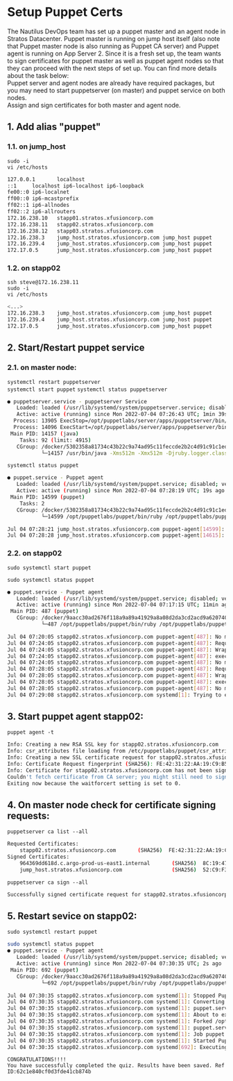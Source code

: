 # Setup Puppet Certs

The Nautilus DevOps team has set up a puppet master and an agent node in Stratos Datacenter. Puppet master is running on jump host itself (also note that Puppet master node is also running as Puppet CA server) and Puppet agent is running on App Server 2. Since it is a fresh set up, the team wants to sign certificates for puppet master as well as puppet agent nodes so that they can proceed with the next steps of set up. You can find more details about the task below:  
Puppet server and agent nodes are already have required packages, but you may need to start puppetserver (on master) and puppet service on both nodes.  
Assign and sign certificates for both master and agent node.  


## 1. Add alias "puppet"
### 1.1. on jump_host
`sudo -i`  
`vi /etc/hosts`
```bash
127.0.0.1       localhost
::1     localhost ip6-localhost ip6-loopback
fe00::0 ip6-localnet
ff00::0 ip6-mcastprefix
ff02::1 ip6-allnodes
ff02::2 ip6-allrouters
172.16.238.10   stapp01.stratos.xfusioncorp.com
172.16.238.11   stapp02.stratos.xfusioncorp.com
172.16.238.12   stapp03.stratos.xfusioncorp.com
172.16.238.3    jump_host.stratos.xfusioncorp.com jump_host puppet
172.16.239.4    jump_host.stratos.xfusioncorp.com jump_host puppet
172.17.0.5      jump_host.stratos.xfusioncorp.com jump_host puppet
```

### 1.2. on stapp02
`ssh steve@172.16.238.11`  
`sudo -i`  
`vi /etc/hosts`
```bash
<...>
172.16.238.3    jump_host.stratos.xfusioncorp.com jump_host puppet
172.16.239.4    jump_host.stratos.xfusioncorp.com jump_host puppet
172.17.0.5      jump_host.stratos.xfusioncorp.com jump_host puppet
```


## 2. Start/Restart puppet service
### 2.1. on master node:
`systemctl restart puppetserver`  
`systemctl start puppet`
`systemctl status puppetserver`
```bash
● puppetserver.service - puppetserver Service
   Loaded: loaded (/usr/lib/systemd/system/puppetserver.service; disabled; vendor preset: disabled)
   Active: active (running) since Mon 2022-07-04 07:26:43 UTC; 1min 39s ago
  Process: 13905 ExecStop=/opt/puppetlabs/server/apps/puppetserver/bin/puppetserver stop (code=exited, status=0/SUCCESS)
  Process: 14096 ExecStart=/opt/puppetlabs/server/apps/puppetserver/bin/puppetserver start (code=exited, status=0/SUCCESS)
 Main PID: 14157 (java)
    Tasks: 92 (limit: 4915)
   CGroup: /docker/5302358a81734c43b22c9a74ad95c11feccde2b2c4d91c91c1ed602c5e20925e/system.slice/puppetserver.service
           └─14157 /usr/bin/java -Xms512m -Xmx512m -Djruby.logger.class=com.puppetlabs.jruby_utils.jruby.Slf4jLogger -XX:OnOutOfMemoryError="kill -9 %p" -XX:ErrorFile=/var/log/puppetlabs...
```

`systemctl status puppet`
```bash
● puppet.service - Puppet agent
   Loaded: loaded (/usr/lib/systemd/system/puppet.service; disabled; vendor preset: disabled)
   Active: active (running) since Mon 2022-07-04 07:28:19 UTC; 19s ago
 Main PID: 14599 (puppet)
    Tasks: 2
   CGroup: /docker/5302358a81734c43b22c9a74ad95c11feccde2b2c4d91c91c1ed602c5e20925e/system.slice/puppet.service
           └─14599 /opt/puppetlabs/puppet/bin/ruby /opt/puppetlabs/puppet/bin/puppet agent --no-daemonize

Jul 04 07:28:21 jump_host.stratos.xfusioncorp.com puppet-agent[14599]: Starting Puppet client version 6.24.0
Jul 04 07:28:28 jump_host.stratos.xfusioncorp.com puppet-agent[14615]: Applied catalog in 0.01 seconds
```

### 2.2. on stapp02
`sudo systemctl start puppet`  

`sudo systemctl status puppet`
```bash
● puppet.service - Puppet agent
   Loaded: loaded (/usr/lib/systemd/system/puppet.service; disabled; vendor preset: disabled)
   Active: active (running) since Mon 2022-07-04 07:17:15 UTC; 11min ago
 Main PID: 487 (puppet)
   CGroup: /docker/9aacc30ad2676f118a9a89a41929a8a08d2da3cd2acd9a620740e21207502f4a/system.slice/puppet.service
           └─487 /opt/puppetlabs/puppet/bin/ruby /opt/puppetlabs/puppet/bin/puppet agent --no-daemonize

Jul 04 07:20:05 stapp02.stratos.xfusioncorp.com puppet-agent[487]: No more routes to ca
Jul 04 07:24:05 stapp02.stratos.xfusioncorp.com puppet-agent[487]: Request to https://puppet:8140/puppet-ca/v1 timed out connect operation after 120.001 seconds
Jul 04 07:24:05 stapp02.stratos.xfusioncorp.com puppet-agent[487]: Wrapped exception:
Jul 04 07:24:05 stapp02.stratos.xfusioncorp.com puppet-agent[487]: execution expired
Jul 04 07:24:05 stapp02.stratos.xfusioncorp.com puppet-agent[487]: No more routes to ca
Jul 04 07:28:05 stapp02.stratos.xfusioncorp.com puppet-agent[487]: Request to https://puppet:8140/puppet-ca/v1 timed out connect operation after 120.183 seconds
Jul 04 07:28:05 stapp02.stratos.xfusioncorp.com puppet-agent[487]: Wrapped exception:
Jul 04 07:28:05 stapp02.stratos.xfusioncorp.com puppet-agent[487]: execution expired
Jul 04 07:28:05 stapp02.stratos.xfusioncorp.com puppet-agent[487]: No more routes to ca
Jul 04 07:29:08 stapp02.stratos.xfusioncorp.com systemd[1]: Trying to enqueue job puppet.service/start/replace
```


## 3. Start puppet agent stapp02:
`puppet agent -t`  
```bash
Info: Creating a new RSA SSL key for stapp02.stratos.xfusioncorp.com
Info: csr_attributes file loading from /etc/puppetlabs/puppet/csr_attributes.yaml
Info: Creating a new SSL certificate request for stapp02.stratos.xfusioncorp.com
Info: Certificate Request fingerprint (SHA256): FE:42:31:22:AA:19:C9:B5:6D:18:BD:F0:9F:F5:84:40:C7:8E:C3:34:31:55:90:A1:5E:23:41:0E:37:D9:C1:DE
Info: Certificate for stapp02.stratos.xfusioncorp.com has not been signed yet
Couldn't fetch certificate from CA server; you might still need to sign this agent's certificate (stapp02.stratos.xfusioncorp.com).
Exiting now because the waitforcert setting is set to 0.
```


## 4. On master node check for certificate signing requests:
`puppetserver ca list --all`  
```bash
Requested Certificates:
    stapp02.stratos.xfusioncorp.com       (SHA256)  FE:42:31:22:AA:19:C9:B5:6D:18:BD:F0:9F:F5:84:40:C7:8E:C3:34:31:55:90:A1:5E:23:41:0E:37:D9:C1:DE
Signed Certificates:
    964369dd618d.c.argo-prod-us-east1.internal       (SHA256)  8C:19:47:FD:59:97:CE:0C:1D:DF:52:92:A3:BA:41:22:F2:3D:95:D4:38:D9:EF:85:65:9A:7B:B5:59:D5:CA:E6  alt names: ["DNS:puppet", "DNS:964369dd618d.c.argo-prod-us-east1.internal"]  authorization extensions: [pp_cli_auth: true]
    jump_host.stratos.xfusioncorp.com                (SHA256)  52:C9:F3:B2:5B:6C:81:A5:2D:57:95:17:1D:CD:25:CD:6B:5E:F0:83:B2:A5:97:A4:EB:1A:35:A4:26:D1:2F:D0  alt names: ["DNS:puppet", "DNS:jump_host.stratos.xfusioncorp.com"]   authorization extensions: [pp_cli_auth: true]
```

`puppetserver ca sign --all`  
```bash
Successfully signed certificate request for stapp02.stratos.xfusioncorp.com
```


## 5. Restart sevice on stapp02:
`sudo systemctl restart puppet`  
```bash
sudo systemctl status puppet
● puppet.service - Puppet agent
   Loaded: loaded (/usr/lib/systemd/system/puppet.service; disabled; vendor preset: disabled)
   Active: active (running) since Mon 2022-07-04 07:30:35 UTC; 2s ago
 Main PID: 692 (puppet)
   CGroup: /docker/9aacc30ad2676f118a9a89a41929a8a08d2da3cd2acd9a620740e21207502f4a/system.slice/puppet.service
           └─692 /opt/puppetlabs/puppet/bin/ruby /opt/puppetlabs/puppet/bin/puppet agent --no-daemonize

Jul 04 07:30:35 stapp02.stratos.xfusioncorp.com systemd[1]: Stopped Puppet agent.
Jul 04 07:30:35 stapp02.stratos.xfusioncorp.com systemd[1]: Converting job puppet.service/restart -> puppet.service/start
Jul 04 07:30:35 stapp02.stratos.xfusioncorp.com systemd[1]: puppet.service: cgroup is empty
Jul 04 07:30:35 stapp02.stratos.xfusioncorp.com systemd[1]: About to execute: /opt/puppetlabs/puppet/bin/puppet agent $PUPPET_EXTRA_OPTS --no-daemonize
Jul 04 07:30:35 stapp02.stratos.xfusioncorp.com systemd[1]: Forked /opt/puppetlabs/puppet/bin/puppet as 692
Jul 04 07:30:35 stapp02.stratos.xfusioncorp.com systemd[1]: puppet.service changed dead -> running
Jul 04 07:30:35 stapp02.stratos.xfusioncorp.com systemd[1]: Job puppet.service/start finished, result=done
Jul 04 07:30:35 stapp02.stratos.xfusioncorp.com systemd[1]: Started Puppet agent.
Jul 04 07:30:35 stapp02.stratos.xfusioncorp.com systemd[692]: Executing: /opt/puppetlabs/puppet/bin/puppet agent --no-daemonize
```


```console
CONGRATULATIONS!!!!
You have successfully completed the quiz. Results have been saved. Ref ID:62c1e840cf0d3fde41cb874b
```
